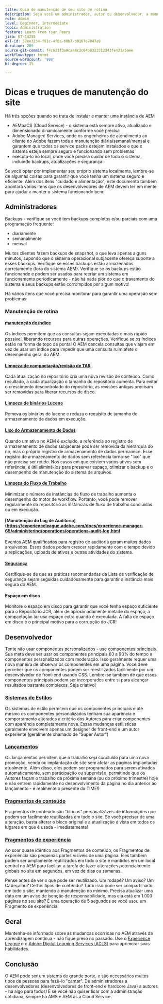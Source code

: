```yaml
---
title: Guia de manutenção de seu site de rotina
description: Seja você um administrador, autor ou desenvolvedor, a manutenção do site abrange todos os aspectos da instância do AEM Sites. Use este guia para garantir que sua estratégia esteja configurada para ser bem-sucedida.
role: Admin
level: Beginner, Intermediate
topic: Administration
feature: Learn From Your Peers
jira: KT-14255
exl-id: 37ee3234-f91c-4f0a-b0b7-b9167e7847a9
duration: 209
source-git-commit: f4c621f3a9caa8c2c64b8323312343fe421a5aee
workflow-type: tm+mt
source-wordcount: '998'
ht-degree: 3%

---
```


# Dicas e truques de manutenção do site

Há três opções quando se trata de instalar e manter uma instância de AEM

* AEMaaCS (Cloud Service) - o sistema está sempre ativo, atualizado e dimensionado dinamicamente conforme você precisa
* Adobe Managed Services, onde os engenheiros de atendimento ao cliente do Adobe fazem toda a manutenção diária/semanal/mensal e garantem que todos os service packs estejam instalados e que o sistema esteja sempre seguro e funcionando sem problemas
* executá-lo no local, onde você precisa cuidar de todo o sistema, incluindo backups, atualizações e segurança.

Se você optar por implementar seu próprio sistema localmente, lembre-se de algumas coisas para garantir que você tenha um sistema seguro e eficiente. Além dos itens &quot;cuidado e alimentação&quot;, este documento também apontará vários itens que os desenvolvedores de AEM devem ter em mente para ajudar a manter o sistema funcionando bem.

## Administradores

Backups - verifique se você tem backups completos e/ou parciais com uma programação frequente:

* diariamente
* semanalmente
* mensal

Muitos clientes fazem backups de snapshot, o que leva apenas alguns minutos, supondo que o sistema operacional subjacente ofereça suporte a esses backups. Verifique se esses backups estão armazenados corretamente (fora do sistema AEM). Verifique se os backups estão funcionando e podem ser usados para recriar um sistema em funcionamento periodicamente - não há nada pior do que o travamento do sistema e seus backups estão corrompidos por algum motivo!

Há vários itens que você precisa monitorar para garantir uma operação sem problemas:

### Manutenção de rotina

#### [manutenção de índice](https://experienceleague.adobe.com/docs/experience-manager-65/deploying/practices/best-practices-for-queries-and-indexing.html?lang=en)

Os índices permitem que as consultas sejam executadas o mais rápido possível, liberando recursos para outras operações. Verifique se os índices estão na forma de topo de ponta! O AEM cancela consultas que viajam em vez de usar um índice para impedir que uma consulta ruim afete o desempenho geral do AEM.

#### [Limpeza de compactação/revisão de TAR](https://experienceleague.adobe.com/docs/experience-manager-65/deploying/deploying/revision-cleanup.html?lang=en)

Cada atualização no repositório cria uma nova revisão de conteúdo. Como resultado, a cada atualização o tamanho do repositório aumenta. Para evitar o crescimento descontrolado do repositório, as revisões antigas precisam ser removidas para liberar recursos de disco.

#### [Limpeza de binários Lucene](https://experienceleague.adobe.com/docs/experience-manager-65/administering/operations/operations-dashboard.html#automated-maintenance-tasks)

Remova os binários do lucene e reduza o requisito de tamanho do armazenamento de dados em execução.

#### [Lixo do Armazenamento de Dados](https://experienceleague.adobe.com/docs/experience-manager-65/administering/operations/data-store-garbage-collection.html?lang=pt-BR)

Quando um ativo no AEM é excluído, a referência ao registro de armazenamento de dados subjacente pode ser removida da hierarquia do nó, mas o próprio registro de armazenamento de dados permanece. Esse registro de armazenamento de dados sem referência torna-se &quot;lixo&quot; que não precisa ser retido. Nos casos em que existem vários ativos sem referência, é útil eliminá-los para preservar espaço, otimizar o backup e o desempenho de manutenção do sistema de arquivos.

#### [Limpeza do Fluxo de Trabalho](https://experienceleague.adobe.com/docs/experience-manager-65/administering/operations/workflows-administering.html)

Minimizar o número de instâncias de fluxo de trabalho aumenta o desempenho do motor de workflow. Portanto, você pode remover regularmente do repositório as instâncias de fluxo de trabalho concluídas ou em execução.

#### [Manutenção do Log de Auditoria](https://experienceleague.adobe.com/docs/experience-manager-65/administering/operations/operations-audit-log.html

Eventos AEM qualificados para registro de auditoria geram muitos dados arquivados. Esses dados podem crescer rapidamente com o tempo devido a replicações, uploads de ativos e outras atividades do sistema.

#### [Segurança](https://experienceleague.adobe.com/docs/experience-manager-65/administering/security/security-checklist.html?lang=en)

Certifique-se de que as práticas recomendadas da Lista de verificação de segurança sejam seguidas cuidadosamente para garantir a instância mais segura do AEM.

#### Espaço em disco

Monitore o espaço em disco para garantir que você tenha espaço suficiente para o Repositório JCR, além de aproximadamente metade do espaço; a compactação tar usa espaço extra quando é executada. A falta de espaço em disco é o principal motivo para a corrupção do JCR!

## Desenvolvedor

Tente não usar componentes personalizados - use [componentes principais](https://www.aemcomponents.dev/). Sua meta deve ser usar os componentes principais 80 a 90% do tempo e componentes personalizados com moderação. Isso geralmente requer uma nova maneira de observar os componentes em uma página. Você deve perceber que os componentes podem ser reestilizados facilmente por um desenvolvedor de front-end usando CSS. Lembre-se também de que esses componentes principais podem ser incorporados entre si para alcançar resultados bastante complexos. Seja criativo!

### [Sistemas de Estilos](https://experienceleague.adobe.com/docs/experience-manager-65/authoring/siteandpage/style-system.html?lang=en)

Os sistemas de estilo permitem que os componentes principais e até mesmo os componentes personalizados tenham sua aparência e comportamento alterados a critério dos Autores para criar componentes com aparência completamente nova. Essas mudanças estilísticas geralmente envolvem apenas um designer de front-end e um autor experiente (geralmente chamado de &quot;Super Autor&quot;)

### [Lançamentos](https://experienceleague.adobe.com/docs/experience-manager-cloud-service/content/sites/authoring/launches/overview.html?lang=en)

Os lançamentos permitem que o trabalho seja concluído para uma nova promoção, venda ou implantação de site sem afetar as páginas implantadas atualmente. Além disso, eles podem ser programados para serem ativados automaticamente, sem participação ou supervisão, permitindo que os Autores façam o trabalho da próxima semana (ou do próximo trimestre) hoje e não entrem rapidamente no desenvolvimento da página no dia anterior ao lançamento - é realmente o presente do TIME!)

### [Fragmentos de conteúdo](https://experienceleague.adobe.com/docs/experience-manager-65/assets/fragments/content-fragments.html)

Fragmentos de conteúdo são &quot;blocos&quot; personalizáveis de informações que podem ser facilmente reutilizadas em todo o site. Se você precisar de uma alteração, basta alterar o bloco original e a atualização é vista em todos os lugares em que é usada - imediatamente!

### [Fragmentos de experiência](https://experienceleague.adobe.com/docs/experience-manager-learn/sites/experience-fragments/experience-fragments-feature-video-use.html?lang=en)

Ao soar quase idêntico aos Fragmentos de conteúdo, os Fragmentos de experiência são pequenas partes visíveis de uma página. Eles também podem ser amplamente reutilizados em todo o site e mantidos em um local central no AEM para facilitar a tarefa de fazer alterações potencialmente globais no site em segundos, em vez de dias ou semanas.

Pense antes de ver o que pode ser reutilizado. Um rodapé? Um aviso? Um Cabeçalho? Certos tipos de conteúdo? Tudo isso pode ser compartilhado em todo o site, mantendo a manutenção no mínimo. Precisa atualizar uma data em um aviso de isenção de responsabilidade, mas ela está em 1.000 páginas no seu site? É uma operação de 5 segundos se você usou um Fragmento de experiência!

## Geral

Mantenha-se informado sobre as mudanças ocorridas no AEM através da aprendizagem contínua - não fique preso no passado. Use o [Experience League](https://experienceleague.adobe.com/docs/experience-manager-learn/sites/overview.html?lang=en) e o [Adobe Digital Learning Services (ADLS)](https://learning.adobe.com/) para aprimorar suas habilidades.

## Conclusão

O AEM pode ser um sistema de grande porte, e são necessários muitos tipos de pessoas para fazê-lo &quot;cantar&quot;. De administradores a desenvolvedores (desenvolvedores de front-end e hardcore Java) a autores - há algo para todos! E se você não quiser lidar com a administração cotidiana, sempre há AMS e AEM as a Cloud Service.
